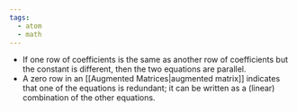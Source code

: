 ```yaml
---
tags:
  - atom
  - math
---
```

- If one row of coefficients is the same as another row of coefficients but the constant is different, then the two equations are parallel.
- A zero row in an [[Augmented Matrices|augmented matrix]] indicates that one of the equations is redundant; it can be written as a (linear) combination of the other equations.
